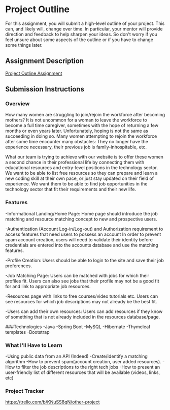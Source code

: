 # Project Outline
For this assignment, you will submit a high-level outline of your project. This can, and likely will, change over time. In particular, your mentor will provide direction and feedback to help sharpen your ideas. So don't worry if you feel unsure about some aspects of the outline or if you have to change some things later.

## Assignment Description
[Project Outline Assignment](https://education.launchcode.org/liftoff/modules/assignments/project-outline)

## Submission Instructions

### Overview
How many women are struggling to join/rejoin the workforce after becoming mothers? It is not uncommon for a woman to leave the workforce to become a full time caregiver, sometimes with the hope of returning a few months or even years later. Unfortunately, hoping is not the same as succeeding in doing so. Many women attempting to rejoin the workforce after some time encounter many obstacles: They no longer have the experience necessary, their previous job is family-inhospitable, etc.  

What our team is trying to achieve with our website is to offer these women a second chance in their professional life by connecting them with educational resources and entry-level positions in the technology sector. We want to be able to list free resources so they can prepare and learn a new coding skill at their own pace, or just stay updated on their field of experience. We want them to be able to find job opportunities in the technology sector that fit their requirements and their new life. 


### Features
-Informational Landing/Home Page:
    Home page should introduce the job matching and resource matching concept to new and prospective users. 

-Authentication (Account Log-in/Log-out) and Authorization requirement to access features that need users to possess an account
    In order to prevent spam account creation, users will need to validate their identity before credentials are entered into the accounts database and use the matching features.

-Profile Creation:
    Users should be able to login to the site and save their job preferences. 

-Job Matching Page:
Users can be matched with jobs for which their profiles fit. Users can also see jobs that their profile may not be a good fit for and link to appropriate job resources.

-Resources page with links to free courses/video tutorials etc.
    Users can see resources for which job descriptions may not already be the best fit.


-Users can add their own resources:
    Users can add resources if they know of something that is not already included in the resources database/page.

###Technologies
-Java
-Spring Boot
-MySQL
-Hibernate
-Thymeleaf templates
-Bootstrap


### What I'll Have to Learn
-Using public data from an API (Indeed)
-Create/Identify a matching algorithm
-How to prevent spam(account creation, user added resources).
-How to filter the job descriptions to the right tech jobs
-How to present an user-friendly list of different resources that will be available (videos, links, etc)

### Project Tracker
https://trello.com/b/KNuSS8qN/other-project

